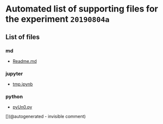 # Automated list of supporting files for the __experiment `20190804a`__

## List of files

### md

* [Readme.md](/matty/20190804a/Readme.md)


### jupyter

* [tmp.ipynb](/tmp.ipynb)


### python

* [pyUn0.py](/matty/20190804a/pyUn0.py)


[](@autogenerated - invisible comment)